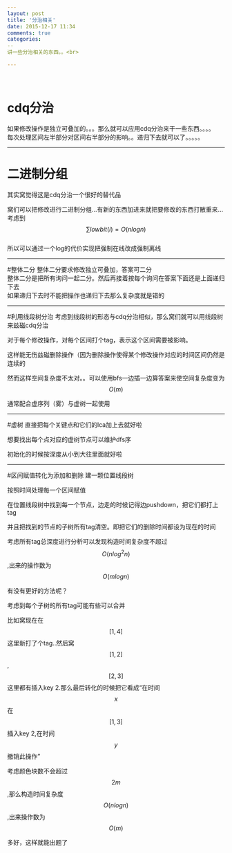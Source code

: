 ```yaml
---
layout: post
title: '分治相关'
date: 2015-12-17 11:34
comments: true
categories: 
--
讲一些分治相关的东西。。<br>

---
```

<br>

# cdq分治
如果修改操作是独立可叠加的。。。那么就可以应用cdq分治来干一些东西。。。。<br>
每次处理区间左半部分对区间右半部分的影响。。递归下去就可以了。。。。。<br>

---

# 二进制分组
其实窝觉得这是cdq分治一个很好的替代品<br>
<script type="text/javascript" src="http://cdn.mathjax.org/mathjax/latest/MathJax.js?config=default"></script>
窝们可以把修改进行二进制分组...有新的东西加进来就把要修改的东西打散重来...<br>
考虑到$$\sum lowbit(i) = O(nlogn)$$<br>
所以可以通过一个log的代价实现把强制在线改成强制离线<br>

---

#整体二分
整体二分要求修改独立可叠加，答案可二分<br>
整体二分是把所有询问一起二分。然后再接着按每个询问在答案下面还是上面递归下去<br>
如果递归下去时不能把操作也递归下去那么复杂度就是错的<br>

---

#利用线段树分治
考虑到线段树的形态与cdq分治相似，那么窝们就可以用线段树来兹磁cdq分治

对于每个修改操作，对每个区间打个tag，表示这个区间需要被影响。

这样能无伤兹磁删除操作（因为删除操作使得某个修改操作对应的时间区间仍然是连续的

然而这样空间复杂度不太对。。可以使用bfs一边插一边算答案来使空间复杂度变为$$O(m)$$

通常配合虚序列（雾）与虚树一起使用

---

#虚树
直接把每个关键点和它们的lca加上去就好啦

想要找出每个点对应的虚树节点可以维护dfs序

初始化的时候按深度从小到大往里面就好啦

---

#区间赋值转化为添加和删除
建一颗位置线段树

按照时间处理每一个区间赋值

在位置线段树中找到每一个节点，边走的时候记得边pushdown，把它们都打上tag

并且把找到的节点的子树所有tag清空。即把它们的删除时间都设为现在的时间

考虑所有tag总深度进行分析可以发现构造时间复杂度不超过$$O(nlog^2n)$$,出来的操作数为$$O(mlogn)$$

有没有更好的方法呢？

考虑到每个子树的所有tag可能有些可以合并

比如窝现在在$$[1,4]$$这里新打了个tag..然后窝$$[1,2]$$,$$[2,3]$$这里都有插入key 2.那么最后转化的时候把它看成“在时间$$x$$在$$[1,3]$$插入key 2,在时间$$y$$撤销此操作”

考虑颜色块数不会超过$$2m$$,那么构造时间复杂度$$O(nlogn)$$,出来操作数为$$O(m)$$

多好，这样就能出题了
